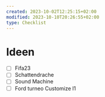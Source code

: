 ```yaml
---
created: 2023-10-02T12:25:15+02:00
modified: 2023-10-10T20:26:55+02:00
type: Checklist
---
```


# Ideen

- [ ] Fifa23
- [ ] Schattendrache
- [ ] Sound Machine
- [ ] Ford turneo Customize l1 
